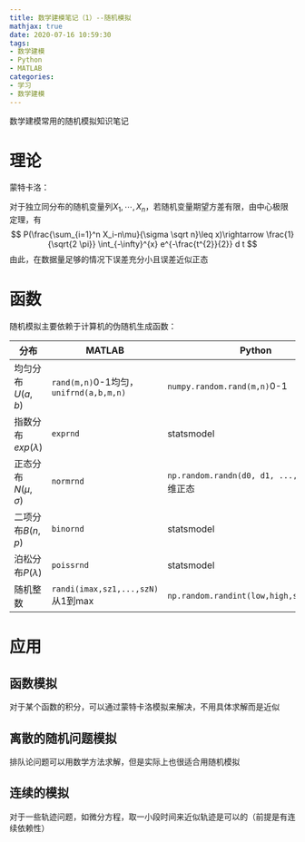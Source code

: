 ```yaml
---
title: 数学建模笔记（1）--随机模拟
mathjax: true
date: 2020-07-16 10:59:30
tags:
- 数学建模
- Python
- MATLAB
categories:
- 学习
- 数学建模
---
```


数学建模常用的随机模拟知识笔记

<!--more-->

# 理论

蒙特卡洛：

对于独立同分布的随机变量列$X_1,\cdots,X_n$，若随机变量期望方差有限，由中心极限定理，有
$$
P(\frac{\sum_{i=1}^n X_i-n\mu}{\sigma \sqrt n}\leq x)\rightarrow \frac{1}{\sqrt{2 \pi}} \int_{-\infty}^{x} e^{-\frac{t^{2}}{2}} d t
$$
由此，在数据量足够的情况下误差充分小且误差近似正态



# 函数

随机模拟主要依赖于计算机的伪随机生成函数：

| 分布                    | MATLAB                                 | Python                                         |
| ----------------------- | -------------------------------------- | ---------------------------------------------- |
| 均匀分布$U(a,b)$        | `rand(m,n)`0-1均匀，`unifrnd(a,b,m,n)` | `numpy.random.rand(m,n)`0-1                    |
| 指数分布$exp(\lambda)$  | `exprnd`                               | statsmodel                                     |
| 正态分布$N(\mu,\sigma)$ | `normrnd`                              | `np.random.randn(d0, d1, ..., dn)`标准多维正态 |
| 二项分布$B(n,p)$        | `binornd`                              | statsmodel                                     |
| 泊松分布$P(\lambda)$    |   `poissrnd`                                       | statsmodel                                     |
| 随机整数                | `randi(imax,sz1,...,szN)`从1到max      | `np.random.randint(low,high,size,dtype)`       |



# 应用

## 函数模拟

对于某个函数的积分，可以通过蒙特卡洛模拟来解决，不用具体求解而是近似



## 离散的随机问题模拟

排队论问题可以用数学方法求解，但是实际上也很适合用随机模拟



## 连续的模拟

对于一些轨迹问题，如微分方程，取一小段时间来近似轨迹是可以的（前提是有连续依赖性）